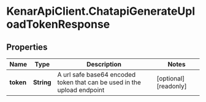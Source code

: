 # KenarApiClient.ChatapiGenerateUploadTokenResponse

## Properties

Name | Type | Description | Notes
------------ | ------------- | ------------- | -------------
**token** | **String** | A url safe base64 encoded token that can be used in the upload endpoint | [optional] [readonly] 


